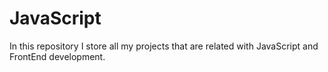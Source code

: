 # JavaScript

In this repository I store all my projects that are related with JavaScript and FrontEnd development.
